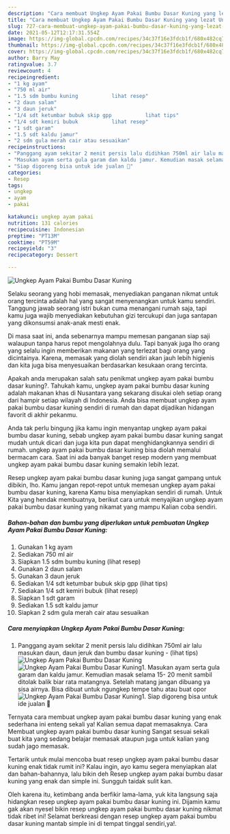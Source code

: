 ```yaml
---
description: "Cara membuat Ungkep Ayam Pakai Bumbu Dasar Kuning yang lezat Untuk Jualan"
title: "Cara membuat Ungkep Ayam Pakai Bumbu Dasar Kuning yang lezat Untuk Jualan"
slug: 727-cara-membuat-ungkep-ayam-pakai-bumbu-dasar-kuning-yang-lezat-untuk-jualan
date: 2021-05-12T12:17:31.554Z
image: https://img-global.cpcdn.com/recipes/34c37f16e3fdcb1f/680x482cq70/ungkep-ayam-pakai-bumbu-dasar-kuning-foto-resep-utama.jpg
thumbnail: https://img-global.cpcdn.com/recipes/34c37f16e3fdcb1f/680x482cq70/ungkep-ayam-pakai-bumbu-dasar-kuning-foto-resep-utama.jpg
cover: https://img-global.cpcdn.com/recipes/34c37f16e3fdcb1f/680x482cq70/ungkep-ayam-pakai-bumbu-dasar-kuning-foto-resep-utama.jpg
author: Barry May
ratingvalue: 3.7
reviewcount: 4
recipeingredient:
- "1 kg ayam"
- "750 ml air"
- "1.5 sdm bumbu kuning           lihat resep"
- "2 daun salam"
- "3 daun jeruk"
- "1/4 sdt ketumbar bubuk skip gpp           lihat tips"
- "1/4 sdt kemiri bubuk           lihat resep"
- "1 sdt garam"
- "1.5 sdt kaldu jamur"
- "2 sdm gula merah cair atau sesuaikan"
recipeinstructions:
- "Panggang ayam sekitar 2 menit persis lalu didihkan 750ml air lalu masukan daun, daun jeruk dan bumbu dasar kuning           (lihat tips)"
- "Masukan ayam serta gula garam dan kaldu jamur. Kemudian masak selama 15- 20 menit sambil ditolak balik biar rata matangnya. Setelah matang jangan dibuang ya sisa airnya. Bisa dibuat untuk ngungkep tempe tahu atau buat opor"
- "Siap digoreng bisa untuk ide jualan 🤩"
categories:
- Resep
tags:
- ungkep
- ayam
- pakai

katakunci: ungkep ayam pakai 
nutrition: 131 calories
recipecuisine: Indonesian
preptime: "PT13M"
cooktime: "PT59M"
recipeyield: "3"
recipecategory: Dessert

---
```



![Ungkep Ayam Pakai Bumbu Dasar Kuning](https://img-global.cpcdn.com/recipes/34c37f16e3fdcb1f/680x482cq70/ungkep-ayam-pakai-bumbu-dasar-kuning-foto-resep-utama.jpg)

Selaku seorang yang hobi memasak, menyediakan panganan nikmat untuk orang tercinta adalah hal yang sangat menyenangkan untuk kamu sendiri. Tanggung jawab seorang istri bukan cuma menangani rumah saja, tapi kamu juga wajib menyediakan kebutuhan gizi tercukupi dan juga santapan yang dikonsumsi anak-anak mesti enak.

Di masa  saat ini, anda sebenarnya mampu memesan panganan siap saji walaupun tanpa harus repot mengolahnya dulu. Tapi banyak juga lho orang yang selalu ingin memberikan makanan yang terlezat bagi orang yang dicintainya. Karena, memasak yang diolah sendiri akan jauh lebih higienis dan kita juga bisa menyesuaikan berdasarkan kesukaan orang tercinta. 



Apakah anda merupakan salah satu penikmat ungkep ayam pakai bumbu dasar kuning?. Tahukah kamu, ungkep ayam pakai bumbu dasar kuning adalah makanan khas di Nusantara yang sekarang disukai oleh setiap orang dari hampir setiap wilayah di Indonesia. Anda bisa membuat ungkep ayam pakai bumbu dasar kuning sendiri di rumah dan dapat dijadikan hidangan favorit di akhir pekanmu.

Anda tak perlu bingung jika kamu ingin menyantap ungkep ayam pakai bumbu dasar kuning, sebab ungkep ayam pakai bumbu dasar kuning sangat mudah untuk dicari dan juga kita pun dapat menghidangkannya sendiri di rumah. ungkep ayam pakai bumbu dasar kuning bisa diolah memalui bermacam cara. Saat ini ada banyak banget resep modern yang membuat ungkep ayam pakai bumbu dasar kuning semakin lebih lezat.

Resep ungkep ayam pakai bumbu dasar kuning juga sangat gampang untuk dibikin, lho. Kamu jangan repot-repot untuk memesan ungkep ayam pakai bumbu dasar kuning, karena Kamu bisa menyiapkan sendiri di rumah. Untuk Kita yang hendak membuatnya, berikut cara untuk menyajikan ungkep ayam pakai bumbu dasar kuning yang nikamat yang mampu Kalian coba sendiri.

<!--inarticleads1-->

##### Bahan-bahan dan bumbu yang diperlukan untuk pembuatan Ungkep Ayam Pakai Bumbu Dasar Kuning:

1. Gunakan 1 kg ayam
1. Sediakan 750 ml air
1. Siapkan 1.5 sdm bumbu kuning           (lihat resep)
1. Gunakan 2 daun salam
1. Gunakan 3 daun jeruk
1. Sediakan 1/4 sdt ketumbar bubuk skip gpp           (lihat tips)
1. Sediakan 1/4 sdt kemiri bubuk           (lihat resep)
1. Siapkan 1 sdt garam
1. Sediakan 1.5 sdt kaldu jamur
1. Siapkan 2 sdm gula merah cair atau sesuaikan




<!--inarticleads2-->

##### Cara menyiapkan Ungkep Ayam Pakai Bumbu Dasar Kuning:

1. Panggang ayam sekitar 2 menit persis lalu didihkan 750ml air lalu masukan daun, daun jeruk dan bumbu dasar kuning -           (lihat tips)
<img src="https://img-global.cpcdn.com/steps/35909b1703031b44/160x128cq70/ungkep-ayam-pakai-bumbu-dasar-kuning-langkah-memasak-1-foto.jpg" alt="Ungkep Ayam Pakai Bumbu Dasar Kuning"><img src="https://img-global.cpcdn.com/steps/1eb736fd0bcc4bac/160x128cq70/ungkep-ayam-pakai-bumbu-dasar-kuning-langkah-memasak-1-foto.jpg" alt="Ungkep Ayam Pakai Bumbu Dasar Kuning">1. Masukan ayam serta gula garam dan kaldu jamur. Kemudian masak selama 15- 20 menit sambil ditolak balik biar rata matangnya. Setelah matang jangan dibuang ya sisa airnya. Bisa dibuat untuk ngungkep tempe tahu atau buat opor
<img src="https://img-global.cpcdn.com/steps/19d4349a21db7be9/160x128cq70/ungkep-ayam-pakai-bumbu-dasar-kuning-langkah-memasak-2-foto.jpg" alt="Ungkep Ayam Pakai Bumbu Dasar Kuning">1. Siap digoreng bisa untuk ide jualan 🤩




Ternyata cara membuat ungkep ayam pakai bumbu dasar kuning yang enak sederhana ini enteng sekali ya! Kalian semua dapat memasaknya. Cara Membuat ungkep ayam pakai bumbu dasar kuning Sangat sesuai sekali buat kita yang sedang belajar memasak ataupun juga untuk kalian yang sudah jago memasak.

Tertarik untuk mulai mencoba buat resep ungkep ayam pakai bumbu dasar kuning enak tidak rumit ini? Kalau ingin, ayo kamu segera menyiapkan alat dan bahan-bahannya, lalu bikin deh Resep ungkep ayam pakai bumbu dasar kuning yang enak dan simple ini. Sungguh taidak sulit kan. 

Oleh karena itu, ketimbang anda berfikir lama-lama, yuk kita langsung saja hidangkan resep ungkep ayam pakai bumbu dasar kuning ini. Dijamin kamu gak akan nyesel bikin resep ungkep ayam pakai bumbu dasar kuning nikmat tidak ribet ini! Selamat berkreasi dengan resep ungkep ayam pakai bumbu dasar kuning mantab simple ini di tempat tinggal sendiri,ya!.

